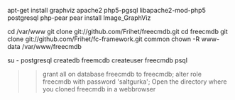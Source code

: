 apt-get install graphviz apache2 php5-pgsql libapache2-mod-php5 postgresql php-pear
pear install Image_GraphViz

cd /var/www
git clone git://github.com/Frihet/freecmdb.git
cd freecmdb
git clone git://github.com/Frihet/fc-framework.git common
chown -R www-data /var/www/freecmdb

su - postgresql
createdb freemcdb
createuser freecmdb
psql
>> grant all on database freecmdb to freecmdb;
>> alter role freecmdb with password 'saltgurka';
Open the directory where you cloned freecmdb in a webbrowser
